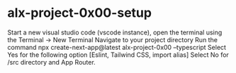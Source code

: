 # alx-project-0x00-setup

Start a new visual studio code (vscode instance), open the terminal using the Terminal -> New Terminal
Navigate to your project directory
Run the command npx create-next-app@latest alx-project-0x00 –typescript
Select Yes for the following option [Eslint, Tailwind CSS, import alias]
Select No for /src directory and App Router.
